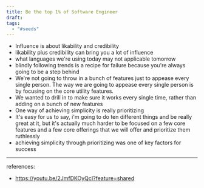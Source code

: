 ```yaml
---
title: Be the top 1% of Software Engineer
draft: 
tags:
  - "#seeds"
---
```


- Influence is about likability and credibility
- likability plus credibility can bring you a lot of influence
- what languages we're using today may not applicable tomorrow
- blindly following trends is a recipe for failure because you're always going to be a step behind
- We're not going to throw in a bunch of features just to appease every single person. The way we are going to appease every single person is by focusing on the core utility features.
- We wanted to drill in to make sure it works every single time, rather than adding on a bunch of new features
- One way of achieving simplicity is really prioritizing
- It's easy for us to say, i'm going to do ten different things and be really great at it, but it's actually much harder to be focused on a few core features and a few core offerings that we will offer and prioritize them ruthlessly
- achieving simplicity through prioritizing was one of key factors for success


---
references:
- https://youtu.be/2JmfDKOyQcI?feature=shared